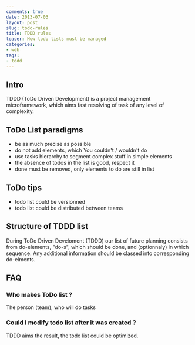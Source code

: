 ```yaml
--- 
comments: true 
date: 2013-07-03
layout: post 
slug: todo-rules
title: TDDD rules
teaser: How todo lists must be managed
categories: 
- web 
tags: 
- tddd
---
```


## Intro

TDDD (ToDo Driven Development) is a project management microframework, which aims fast resolving of task of any level of complexity.

## ToDo List paradigms

* be as much precise as possible
* do not add elements, which You couldn't / wouldn't do
 * use tasks hierarchy to segment complex stuff in simple elements
* the absence of todos in the list is good, respect it
* done must be removed, only elements to do are still in list

## ToDo tips

* todo list could be versionned
* todo list could be distributed between teams

## Structure of TDDD list

During ToDo Driven Develoment (TDDD) our list of future planning consists from do-elements, "do-s", which should be done, and (optionnaly) in which sequence. Any additional information should be classed into corresponding do-elments.

## FAQ

### Who makes ToDo list ?

The person (team), who will do tasks

### Could I modify todo list after it was created ?

TDDD aims the result, the todo list could be optimized.
